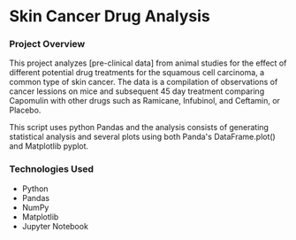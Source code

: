 # Skin Cancer Drug Analysis

### Project Overview

This project analyzes [pre-clinical data] from animal studies for the effect of different potential drug treatments for the squamous cell carcinoma, a common type of skin cancer. The data is a compilation of observations of cancer lessions on mice and subsequent 45 day treatment comparing Capomulin with other drugs such as Ramicane, Infubinol, and Ceftamin, or Placebo.

This script uses python Pandas and the analysis consists of generating statistical analysis and several plots using both Panda's DataFrame.plot() and Matplotlib pyplot.

### Technologies Used

- Python
- Pandas
- NumPy
- Matplotlib
- Jupyter Notebook
